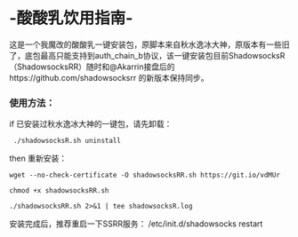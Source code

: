 # -酸酸乳饮用指南-
这是一个我魔改的酸酸乳一键安装包，原脚本来自秋水逸冰大神，原版本有一些旧了，底包最高只能支持到auth_chain_b协议，该一键安装包目前ShadowsocksR（ShadowsocksRR）随时和@Akarrin接盘后的https://github.com/shadowsocksrr 的新版本保持同步。
### 使用方法：
if 已安装过秋水逸冰大神的一键包，请先卸载：
<pre><code> ./shadowsocksR.sh uninstall </code></pre>
then 重新安装：
<pre><code>wget --no-check-certificate -O shadowsocksRR.sh https://git.io/vdMUr</code></pre>
<pre><code>chmod +x shadowsocksRR.sh</code></pre>
<pre><code>./shadowsocksRR.sh 2>&1 | tee shadowsocksR.log</code></pre>
安装完成后，推荐重启一下SSRR服务：
    /etc/init.d/shadowsocks restart
